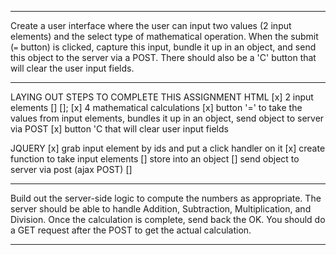----------------------------------------------------------------------------------------------------------------------------------------

Create a user interface where the user can input two values (2 input elements) and the select type of mathematical operation. When the submit (`=` button) is clicked, capture this input, bundle it up in an object, and send this object to the server via a POST. There should also be a 'C' button that will clear the user input fields.

----------------------------------------------------------------------------------------------------------------------------------------
LAYING OUT STEPS TO COMPLETE THIS ASSIGNMENT
HTML
[x] 2 input elements [] [];
[x] 4 mathematical calculations 
[x] button '=' to take the values from input elements, bundles it up in an object, send object to server via POST
[x] button 'C that will clear user input fields


JQUERY
[x] grab input element by ids and put a click handler on it
[x] create function to take input elements
    [] store into an object
    [] send object to server via post (ajax POST)
[] 



----------------------------------------------------------------------------------------------------------------------------------------
Build out the server-side logic to compute the numbers as appropriate. The server should be able to handle Addition, Subtraction, Multiplication, and Division. Once the calculation is complete, send back the OK. You should do a GET request after the POST to get the actual calculation.

----------------------------------------------------------------------------------------------------------------------------------------
